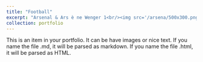 ```yaml
---
title: "Football"
excerpt: "Arsenal & Ars è ne Wenger 1<br/><img src='/arsena/500x300.png'>"
collection: portfolio
---
```


This is an item in your portfolio. It can be have images or nice text. If you name the file .md, it will be parsed as markdown. If you name the file .html, it will be parsed as HTML. 
